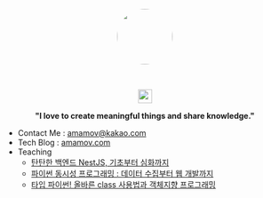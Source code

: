 
<p align="center"><kbd><img src="https://img1.daumcdn.net/thumb/R1280x0/?scode=mtistory2&fname=https%3A%2F%2Fblog.kakaocdn.net%2Fdn%2FCoRwx%2Fbtq8RTT0dV4%2Fl8ShVrjKSDSaGGGrhNkudK%2Fimg.jpg" width="100px" height="auto" style="border-radius: 50%" /></kbd></center></p>

<br />

<p align="center">
<img src="https://media.giphy.com/media/hvRJCLFzcasrR4ia7z/giphy.gif" width="25px"> 
</p>

<p align="center">
<b> "I love to create meaningful things and share knowledge."</b> 
</p>

- Contact Me : amamov@kakao.com
- Tech Blog : [amamov.com](https://amamov.com)
- Teaching
   - [탄탄한 백엔드 NestJS, 기초부터 심화까지](https://www.inflearn.com/course/탄탄한-백엔드-네스트?inst=798f440e)
   - [파이썬 동시성 프로그래밍 : 데이터 수집부터 웹 개발까지](https://www.inflearn.com/course/파이썬-동시성-프로그래밍?inst=6c599da7)
   - [타입 파이썬! 올바른 class 사용법과 객체지향 프로그래밍](https://www.inflearn.com/course/%ED%83%80%EC%9E%85-%ED%8C%8C%EC%9D%B4%EC%8D%AC)

<!-- - Book
   - 파이썬 동시성 프로그래밍으로 데이터 수집부터 웹 개발까지  -->
